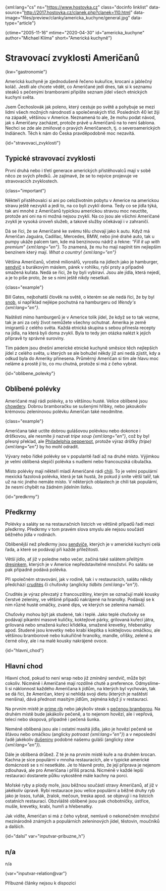 
{xml:lang="cs" ns="https://www.hostovka.cz" class="docinfo linklist" data-source="http://2017.hostovka.cz/clanek.php?clanek=110.html" data-image="files/preview/clanky/americka_kuchyne/general.jpg" data-type="article"}

{ctime="2005-11-16" mtime="2020-04-30" id="americka_kuchyne" author="Michael Klíma" short="Americká kuchyně"}

# Stravovací zvyklosti Američanů

{kw="gastronomie"}

Americká kuchyně je zjednodušeně řečeno kukuřice, krocani a jablečný koláč. Jestli ale chcete vědět, co Američané jedí dnes, tak si k seznamu steaků s pečenými bramborami připište seznam jídel všech etnických kuchyní světa.

Jsem Čechoslovák jak poleno, který cestuje po světě a pohybuje se mezi lidmi všech možných národností a společenských tříd. Posledních 40 let žiji na západě, většinou v Americe. Neznamená to ale, že mohu podat návod, jak s Američany zacházet, protože právě u Američanů na to není šablona. Nechci se zde ale zmiňovat o pravých Američanech, tj. o severoamerických Indiánech. Těch k nám do Česka pravděpodobně moc nezavítá.

{id="stravovaci_zvyklosti"}

## Typické stravovací zvyklosti

První druhá nebo i třetí generace amerických přistěhovalců mají v sobě něco ze svých předků. Je zajímavé, že se to nejvíce projevuje ve stravovacích zvyklostech.

{class="important"}

Někteří přistěhovalci si ani po celoživotním pobytu v Americe na americkou stravu ještě nezvykli a jedí to, na co byli zvyklí doma. Tedy co se jídla týká, tak ani mnohé z Američanů typickou americkou stravou moc neuctíte, protože ani oni na ni možná nejsou zvyklí. Na co jsou ale všichni Američané zvyklí je vysoká úroveň služeb, a takové služby očekávají i v zahraničí.

Dá se říci, že se Američané ke svému tělu chovají jako k autu. Když má Američan Jaguára, Cadillac, Mercedes, BMW, nebo jiné drahé auto, tak u pumpy ukáže palcem tam, kde má benzinovou nádrž a řekne: _“Fill it up with premium” {xml:lang="en"}_. To znamená, že mu ho mají naplnit tím nejlepším benzínem který mají. _What a country! {xml:lang="en"}_

Většina Američanů, včetně milionářů, vyrostla na jídlech jako je hamburger, [sendvič][1] s burákovým máslem, párek v rohlíku, rybí prsty a případně smažená kuřata. Nedá se říci, že by byli vybíraví. Jsou ale jídla, která nejedí, a je to píše proto, že se s nimi ještě nikdy nesetkali.

{class="example"}

Bill Gates, nejbohatší člověk na světě, o kterém se ale nedá říci, že by byl [snob][2], si například nejlépe pochutná na hamburgeru od _Wendy's {xml:lang="en"}_.

Naštěstí mimo hamburgerů je v Americe tolik jídel, že když se to tak vezme, tak je ani za celý život nemůžete všechny ochutnat. Amerika je země imigrantů z celého světa. Každá etnická skupina s sebou přinesla recepty na jídla, na která byli doma zvyklí. Byla to tedy jen otázka nalézt k jejich přípravě ty správné suroviny.

Tím pádem jsou dnešní americké etnické kuchyně směsice těch nejlepších jídel z celého světa, u kterých se ale bohužel někdy již ani nedá zjistit, kdy a odkud byla do Ameriky přinesena. Průměrný Američan si tím ale hlavu moc neláme a prostě jí to, co mu chutná, protože si má z čeho vybrat.

{id="oblibene_polevky"}

## Oblíbené polévky

Američané mají rádi polévky, a to většinou husté. Velice oblíbené jsou [chowdery][3]. Dobrou bramboračku se sušenými hříbky, nebo jakoukoliv krémovou zeleninovou polévku Američan také neodmítne.

{class="example"}

Američana také uctíte dobrou gulášovou polévkou nebo dokonce i dršťkovou, ale nesmíte ji nazvat _tripe soup {xml:lang="en"}_, což by byl přesný překlad, ale [Philadelphia pepperpot][4], protože výraz dršťky _(tripe) {xml:lang="en"}_ by ho mohl odradit.

Vývary nebo řídké polévky se v popularitě řadí až na druhé místo. Výjimkou je velmi oblíbená slepičí polévka s nudlemi nebo francouzská cibulačka.

Místo polévky mají někteří mladí Američané rádi [chili][5]. To je velmi populární mexická fazolová polévka, která je tak hustá, že pokud jí sníte větší talíř, tak už na nic jiného nemáte místo. V některých oblastech je chili tak populární, že nesmí chybět na žádném jídelním lístku.

{id="predkrmy"}

## Předkrmy

Polévky a saláty se na restauračních lístcích ve většině případů řadí mezi předkrmy. Předkrmy v tom pravém slova smyslu ale nejsou součástí běžného jídla v rodinách.

Oblíbenější než předkrmy jsou [sendviče][1], kterých je v americké kuchyni celá řada, a které se podávají při každé příležitosti.

Větší jídlo, ať již v poledne nebo večer, začíná také salátem přelitým [dresinkem][6], kterých je v Americe nepředstavitelné množství. Po salátu se pak případně podává polévka.

Při společném stravování, jak v rodině, tak i v restauracích, salátu někdy předchází [crudités][7] či chuťovky (anglicky _tidbits {xml:lang="en"}_).

Crudités je výraz převzatý z francouzštiny, kterým se označují malé kousky čerstvé zeleniny, ve většině případů nakrájené na hranolky. Podávají se k nim různé husté omáčky, zvané dips, ve kterých se zelenina namáčí.

Chuťovky mohou být jak studené, tak i teplé. Jako teplé chuťovky se podávají pikantní masové kuličky, koktejlové párky, grilovaná kuřecí játra, grilovaná nebo smažená kuřecí křidélka, smažené krevetky, hřebenatky apod. Studené jsou krevetky nebo krabí klepítka s koktejlovou omáčkou, ale většinou bramborové nebo kukuřičné hranolky, mandle, oříšky, zelené a černé olivy, ale i na malé kousky nakrájené ovoce.

{id="hlavni_chod"}

## Hlavní chod

Hlavní chod, pokud to není wrap nebo již zmíněný sendvič, může být cokoliv. Nicméně i Američané mají rozdílné chutě a preference. Odmyslíme-li si náklonnost každého Američana k jídlům, na kterých byl vychován, tak se dá říci, že Američan, který si nehlídá svoji dietu (kterých je naštěstí menšina), dává přednost masitým jídlům, zejména když jí v restauraci.

Na prvním místě je [prime rib][8] nebo jakýkoliv steak s [pečenou bramborou][9]. Na druhém místě bude jakákoliv pečeně, a to nejenom hovězí, ale i vepřová, telecí nebo skopová, případně i pečená šunka.

Neméně oblíbená jsou ale i ostatní masitá jídla, jako je hovězí pečeně se šťávou nebo omáčkou (anglicky _potroast {xml:lang="en"}_) a v neposlední řadě jakékoliv [dušeniny][10] podobné našemu guláši (anglicky _stew {xml:lang="en"}_).

Dále je oblíbená drůbež. Z té je na prvním místě kuře a na druhém krocan. Kachna je sice populární v mnoha restauracích, ale v typické americké domácnosti se s ní nesetkáte. Je to hlavně proto, že její příprava je nejenom zdlouhavá, ale pro Američana i příliš pracná. Nicméně v každé lepší restauraci dostanete půlku vykostěné mále kachny na porci.

Mořské ryby a plody moře, jsou běžnou součástí stravy Američanů, ať již v jakékoliv úpravě. Rybí restaurace jsou velice populární a běžné druhy ryb jako je losos, tuňák, žralok, mečoun, treska apod. se objevují i na lístcích ostatních restaurací. Obzvláště oblíbené jsou pak chobotničky, ústřice, mušle, krevetky, krabi, humři a hřebenatky.

Jak vidíte, Američan si má z čeho vybrat, nemluvě o nekonečném množství mezinárodně známých a populárních zeleninových jídel, těstovin, moučníků a dalších.

{id="dalsi" var="inputvar-pribuzne_h"}

## n/a

n/a

{var="inputvar-relation@var"}

Příbuzné články nejsou k dispozici

 [1]: sendvice
 [2]: gastronomove#snob
 [3]: chowder
 [4]: zahranicni_kuchyne#philadelphia_pepperpot-pripadova_studie
 [5]: chili
 [6]: zalivka_dresink#dresinky
 [7]: jednohubky
 [8]: prime_rib
 [9]: americke_brambory
 [10]: duseni

